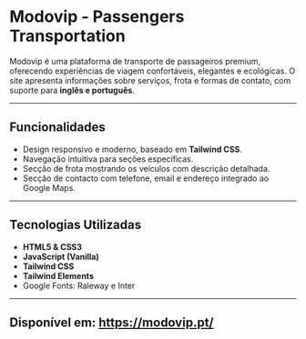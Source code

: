 # Modovip - Passengers Transportation

Modovip é uma plataforma de transporte de passageiros premium, oferecendo experiências de viagem confortáveis, elegantes e ecológicas. O site apresenta informações sobre serviços, frota e formas de contato, com suporte para **inglês e português**.  

---

## Funcionalidades

- Design responsivo e moderno, baseado em **Tailwind CSS**.  
- Navegação intuitiva para seções específicas.   
- Secção de frota mostrando os veículos com descrição detalhada.  
- Secção de contacto com telefone, email e endereço integrado ao Google Maps.  

---

## Tecnologias Utilizadas

- **HTML5 & CSS3**  
- **JavaScript (Vanilla)**  
- **Tailwind CSS**  
- **Tailwind Elements**  
- Google Fonts: Raleway e Inter  


---

## Disponível em: https://modovip.pt/
